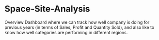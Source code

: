 # Space-Site-Analysis
Overview  Dashboard where we can track how well company is doing for previous years (in terms of Sales, Profit and Quantity Sold), and also like to know how well categories are performing in different regions.
